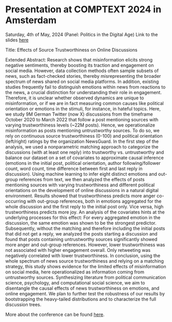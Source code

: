 # Presentation at COMPTEXT 2024 in Amsterdam
Saturday, 4th of May, 2024 (Panel: Politics in the Digital Age)
Link to the slides [here](https://julaluehring.github.io/emo_discussions_comptext/)

Title: Effects of Source Trustworthiness on Online Discussions 

Extended Abstract:
Research shows that misinformation elicits strong negative sentiments, thereby boosting its traction and engagement on social media. However, data collection methods often sample subsets of news, such as fact-checked stories, thereby misrepresenting the broader spectrum of news shared on social media platforms. In addition, existing studies frequently fail to distinguish emotions within news from reactions to the news, a crucial distinction for understanding their role in engagement. Therefore, it is unclear whether observed dynamics are unique to misinformation, or if we are in fact measuring common causes like political orientation or emotions in the stimuli, for instance, in hateful topics. Here, we study 9M German Twitter (now X) discussions from the timeframe October 2020 to March 2022 that follow a post mentioning sources with varying trustworthiness levels (~22M posts). Hence, we operationalize misinformation as posts mentioning untrustworthy sources. To do so, we rely on continuous source trustworthiness (0-100) and political orientation (left/right) ratings by the organization NewsGuard. 
In the first step of the analysis, we used a nonparametric matching approach to categorize the discussions (with at least one reply) into trustworthy vs. untrustworthy and balance our dataset on a set of covariates to approximate causal inference (emotions in the initial post, political orientation, author following/follower count, word count, time difference between first and last reply in discussion). Using machine learning to infer eight distinct emotions and out-group references from text, we then analyzed the effects of posts mentioning sources with varying trustworthiness and different political orientations on the development of online discussions in a natural digital environment. Results showed that trustworthiness predicts more anger co-occurring with out-group references, both in emotions aggregated for the whole discussion and the first reply to the initial post only. Vice versa, high trustworthiness predicts more joy. An analysis of the covariates hints at the underlying processes for this effect: For every aggregated emotion in the discussion, the same emotion was shown to be the strongest predictor. 
Subsequently, without the matching and therefore including the initial posts that did not get a reply, we analyzed the posts starting a discussion and found that posts containing untrustworthy sources significantly showed more anger and out-group references. However, lower trustworthiness was not associated with higher engagement overall. Only retweeting was negatively correlated with lower trustworthiness.
In conclusion, using the whole spectrum of news source trustworthiness and relying on a matching strategy, this study shows evidence for the limited effects of misinformation on social media, here operationalized as information coming from untrustworthy sources. Synthesizing literature from political communication science, psychology, and computational social science, we aim to disentangle the causal effects of news trustworthiness on emotions, and online engagement. We plan to further test the robustness of our results by bootstrapping the heavy-tailed distributions and to characterize the full discussion trees. 


More about the conference can be found [here](https://comptext24.vercel.app/).

